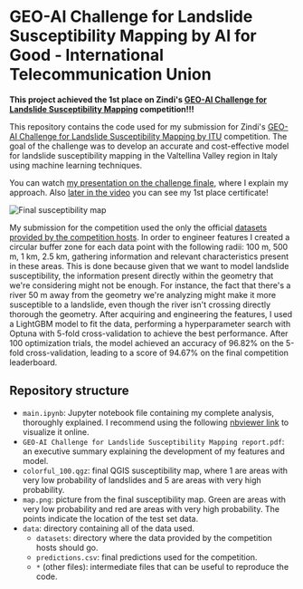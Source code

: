 # GEO-AI Challenge for Landslide Susceptibility Mapping by AI for Good ‐ International Telecommunication Union

**This project achieved the 1st place on Zindi's [GEO-AI Challenge for Landslide Susceptibility Mapping](https://zindi.africa/competitions/geo-ai-challenge-for-landslide-susceptibility-mapping/) competition!!!**

This repository contains the code used for my submission for Zindi's [GEO-AI Challenge for Landslide Susceptibility Mapping by ITU](https://zindi.africa/competitions/geo-ai-challenge-for-landslide-susceptibility-mapping/) competition. The goal of the challenge was to develop an accurate and cost-effective model for landslide susceptibility mapping in the Valtellina Valley region in Italy using machine learning techniques.

You can watch [my presentation on the challenge finale](https://www.youtube.com/live/0iC2AZsov4I?si=DvOSV3ZJXBMJkMMO&t=1437), where I explain my approach. Also [later in the video](https://www.youtube.com/live/0iC2AZsov4I?si=_l8aurb8eY0foafi&t=2555) you can see my 1st place certificate!

![Final susceptibility map](map.png)

My submission for the competition used the only the official [datasets provided by the competition hosts](https://zindi.africa/competitions/geo-ai-challenge-for-landslide-susceptibility-mapping/data). In order to engineer features I created a circular buffer zone for each data point with the following radii: 100 m, 500 m, 1 km, 2.5 km, gathering information and relevant characteristics present in these areas. This is done because given that we want to model landslide susceptibility, the information present directly within the geometry that we're considering might not be enough. For instance, the fact that there's a river 50 m away from the geometry we're analyzing might make it more susceptible to a landslide, even though the river isn't crossing directly thorough the geometry. After acquiring and engineering the features, I used a LightGBM model to fit the data, performing a hyperparameter search with Optuna with 5-fold cross-validation to achieve the best performance. After 100 optimization trials, the model achieved an accuracy of 96.82% on the 5-fold cross-validation, leading to a score of 94.67% on the final competition leaderboard. 

## Repository structure

- `main.ipynb`: Jupyter notebook file containing my complete analysis, thoroughly explained. I recommend using the following [nbviewer link](https://nbviewer.org/github/zysymu/GEO-AI-Challenge-for-Landslide-Susceptibility-Mapping/blob/main/main.ipynb) to visualize it online.
- `GEO-AI Challenge for Landslide Susceptibility Mapping report.pdf`: an executive summary explaining the development of my features and model.
- `colorful_100.qgz`: final QGIS susceptibility map, where 1 are areas with very low probability of landslides and 5 are areas with very high probability.
- `map.png`: picture from the final susceptibility map. Green are areas with very low probability and red are areas with very high probability. The points indicate the location of the test set data.
- `data`: directory containing all of the data used.
    - `datasets`: directory where the data provided by the competition hosts should go.
    - `predictions.csv`: final predictions used for the competition.
    - `*` (other files): intermediate files that can be useful to reproduce the code.
